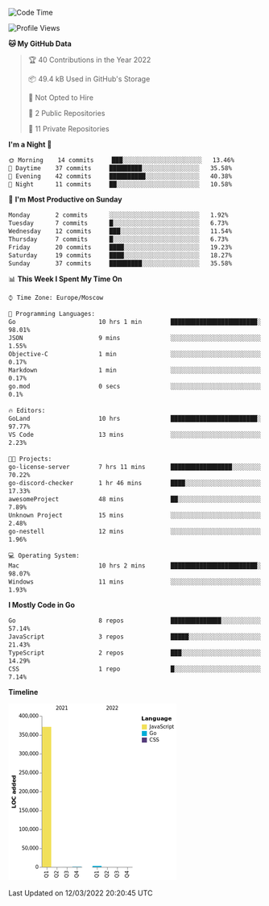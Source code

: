 <!--START_SECTION:waka-->
![Code Time](http://img.shields.io/badge/Code%20Time-210%20hrs%2041%20mins-blue)

![Profile Views](http://img.shields.io/badge/Profile%20Views-1-blue)

**🐱 My GitHub Data** 

> 🏆 40 Contributions in the Year 2022
 > 
> 📦 49.4 kB Used in GitHub's Storage 
 > 
> 🚫 Not Opted to Hire
 > 
> 📜 2 Public Repositories 
 > 
> 🔑 11 Private Repositories  
 > 
**I'm a Night 🦉** 

```text
🌞 Morning    14 commits     ███░░░░░░░░░░░░░░░░░░░░░░   13.46% 
🌆 Daytime    37 commits     █████████░░░░░░░░░░░░░░░░   35.58% 
🌃 Evening    42 commits     ██████████░░░░░░░░░░░░░░░   40.38% 
🌙 Night      11 commits     ██░░░░░░░░░░░░░░░░░░░░░░░   10.58%

```
📅 **I'm Most Productive on Sunday** 

```text
Monday       2 commits      ░░░░░░░░░░░░░░░░░░░░░░░░░   1.92% 
Tuesday      7 commits      █░░░░░░░░░░░░░░░░░░░░░░░░   6.73% 
Wednesday    12 commits     ███░░░░░░░░░░░░░░░░░░░░░░   11.54% 
Thursday     7 commits      █░░░░░░░░░░░░░░░░░░░░░░░░   6.73% 
Friday       20 commits     ████░░░░░░░░░░░░░░░░░░░░░   19.23% 
Saturday     19 commits     ████░░░░░░░░░░░░░░░░░░░░░   18.27% 
Sunday       37 commits     █████████░░░░░░░░░░░░░░░░   35.58%

```


📊 **This Week I Spent My Time On** 

```text
⌚︎ Time Zone: Europe/Moscow

💬 Programming Languages: 
Go                       10 hrs 1 min        ████████████████████████░   98.01% 
JSON                     9 mins              ░░░░░░░░░░░░░░░░░░░░░░░░░   1.55% 
Objective-C              1 min               ░░░░░░░░░░░░░░░░░░░░░░░░░   0.17% 
Markdown                 1 min               ░░░░░░░░░░░░░░░░░░░░░░░░░   0.17% 
go.mod                   0 secs              ░░░░░░░░░░░░░░░░░░░░░░░░░   0.1%

🔥 Editors: 
GoLand                   10 hrs              ████████████████████████░   97.77% 
VS Code                  13 mins             ░░░░░░░░░░░░░░░░░░░░░░░░░   2.23%

🐱‍💻 Projects: 
go-license-server        7 hrs 11 mins       █████████████████░░░░░░░░   70.22% 
go-discord-checker       1 hr 46 mins        ████░░░░░░░░░░░░░░░░░░░░░   17.33% 
awesomeProject           48 mins             ██░░░░░░░░░░░░░░░░░░░░░░░   7.89% 
Unknown Project          15 mins             ░░░░░░░░░░░░░░░░░░░░░░░░░   2.48% 
go-nestell               12 mins             ░░░░░░░░░░░░░░░░░░░░░░░░░   1.96%

💻 Operating System: 
Mac                      10 hrs 2 mins       ████████████████████████░   98.07% 
Windows                  11 mins             ░░░░░░░░░░░░░░░░░░░░░░░░░   1.93%

```

**I Mostly Code in Go** 

```text
Go                       8 repos             ██████████████░░░░░░░░░░░   57.14% 
JavaScript               3 repos             █████░░░░░░░░░░░░░░░░░░░░   21.43% 
TypeScript               2 repos             ███░░░░░░░░░░░░░░░░░░░░░░   14.29% 
CSS                      1 repo              █░░░░░░░░░░░░░░░░░░░░░░░░   7.14%

```


**Timeline**

![Chart not found](https://raw.githubusercontent.com/jeezft/jeezft/main/charts/bar_graph.png) 


 Last Updated on 12/03/2022 20:20:45 UTC
<!--END_SECTION:waka-->
